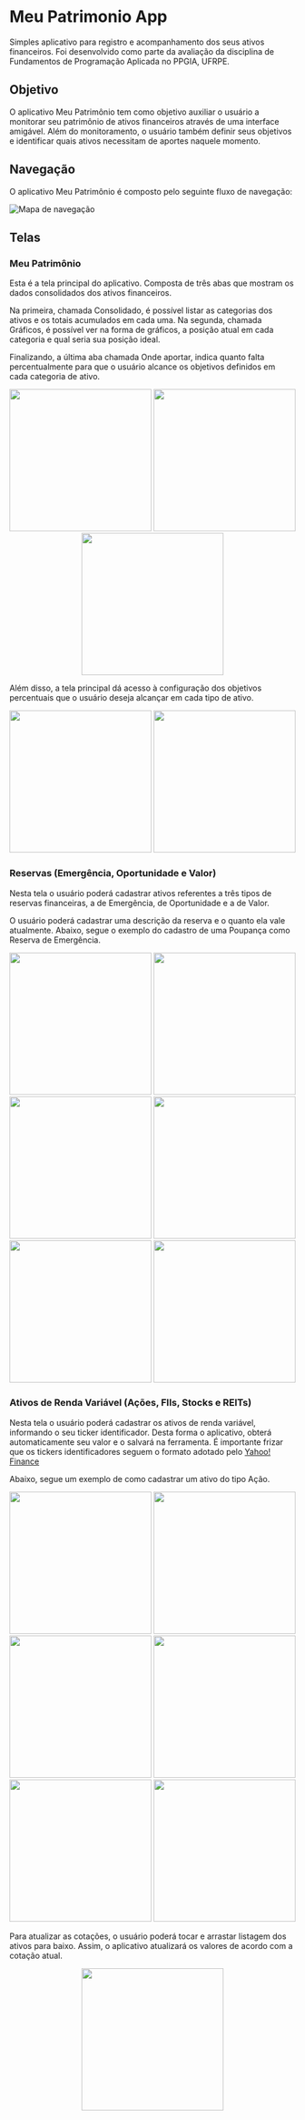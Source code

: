 # Meu Patrimonio App

Simples aplicativo para registro e acompanhamento dos seus ativos financeiros. Foi desenvolvido como parte da avaliação da disciplina de Fundamentos de Programação Aplicada no PPGIA, UFRPE.

## Objetivo

O aplicativo Meu Patrimônio tem como objetivo auxiliar o usuário a monitorar seu patrimônio de ativos financeiros através de uma interface amigável. Além do monitoramento, o usuário também definir seus objetivos e identificar quais ativos necessitam de aportes naquele momento.

## Navegação

O aplicativo Meu Patrimônio é composto pelo seguinte fluxo de navegação:

![Mapa de navegação](./docs/images/mapa.png)

## Telas

### Meu Patrimônio

Esta é a tela principal do aplicativo. Composta de três abas que mostram os dados consolidados dos ativos financeiros.

Na primeira, chamada Consolidado, é possível listar as categorias dos ativos e os totais acumulados em cada uma. Na segunda, chamada Gráficos, é possível ver na forma de gráficos, a posição atual em cada categoria e qual seria sua posição ideal.

Finalizando, a última aba chamada Onde aportar, indica quanto falta percentualmente para que o usuário alcance os objetivos definidos em cada categoria de ativo.

<p align="middle">
    <img src="./docs/images/meupatrimonio01.png" width="250">
    <img src="./docs/images/meupatrimonio02.png" width="250">
    <img src="./docs/images/meupatrimonio03.png" width="250">
</p>

Além disso, a tela principal dá acesso à configuração dos objetivos percentuais que o usuário deseja alcançar em cada tipo de ativo.

<p align="middle">
    <img src="./docs/images/objetivos01.png" width="250">
    <img src="./docs/images/objetivos02.png" width="250">
</p>

### Reservas (Emergência, Oportunidade e Valor)

Nesta tela o usuário poderá cadastrar ativos referentes a três tipos de reservas financeiras, a de Emergência, de Oportunidade e a de Valor.

O usuário poderá cadastrar uma descrição da reserva e o quanto ela vale atualmente. Abaixo, segue o exemplo do cadastro de uma Poupança como Reserva de Emergência.

<p align="middle">
    <img src="./docs/images/reserva01.jpg" width="250">
    <img src="./docs/images/reserva02.jpg" width="250">
    <img src="./docs/images/reserva03.jpg" width="250">
    <img src="./docs/images/reserva04.jpg" width="250">
    <img src="./docs/images/reserva05.jpg" width="250">
    <img src="./docs/images/reserva06.jpg" width="250">
</p>

### Ativos de Renda Variável (Ações, FIIs, Stocks e REITs)

Nesta tela o usuário poderá cadastrar os ativos de renda variável, informando o seu ticker identificador. Desta forma o aplicativo, obterá automaticamente seu valor e o salvará na ferramenta. É importante frizar que os tickers identificadores seguem o formato adotado pelo [Yahoo! Finance](https://finance.yahoo.com)

Abaixo, segue um exemplo de como cadastrar um ativo do tipo Ação.

<p align="middle">
    <img src="./docs/images/ativos01.jpg" width="250">
    <img src="./docs/images/ativos02.jpg" width="250">
    <img src="./docs/images/ativos03.jpg" width="250">
    <img src="./docs/images/ativos04.jpg" width="250">
    <img src="./docs/images/ativos05.jpg" width="250">
    <img src="./docs/images/ativos06.jpg" width="250">
</p>

Para atualizar as cotações, o usuário poderá tocar e arrastar listagem dos ativos para baixo. Assim, o aplicativo atualizará os valores de acordo com a cotação atual.

<p align="middle">
    <img src="./docs/images/ativos07.jpg" width="250">
</p>